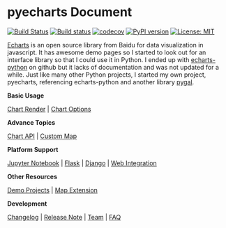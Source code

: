 # pyecharts Document

[![Build Status](https://travis-ci.org/pyecharts/pyecharts.svg?branch=master)](https://travis-ci.org/pyecharts/pyecharts) [![Build status](https://ci.appveyor.com/api/projects/status/81cbsfjpfryv1cl8?svg=true)](https://ci.appveyor.com/project/chenjiandongx/pyecharts) [![codecov](https://codecov.io/gh/pyecharts/pyecharts/branch/master/graph/badge.svg)](https://codecov.io/gh/pyecharts/pyecharts) [![PyPI version](https://badge.fury.io/py/pyecharts.svg)](https://badge.fury.io/py/pyecharts) [![License: MIT](https://img.shields.io/badge/License-MIT-green.svg)](https://opensource.org/licenses/MIT)


[Echarts](https://github.com/ecomfe/echarts) is an open source library from Baidu for data visualization in javascript. It has awesome demo pages so I started to look out for an interface library so that I could use it in Python. I ended up with [echarts-python](https://github.com/yufeiminds/echarts-python) on github but it lacks of documentation and was not updated for a while. Just like many other Python projects, I started my own project, pyecharts, referencing echarts-python and another library [pygal](https://github.com/Kozea/pygal).

**Basic Usage**

[Chart Render](en-us/prepare) | [Chart Options](en-us/charts)

**Advance Topics**

[Chart API](en-us/api) | [Custom Map](en-us/customize_map)

**Platform Support**

[Jupyter Notebook](en-us/jupyter_notebook) | [Flask](en-us/flask) | [Django](en-us/django) | [Web Integration](en-us/web_integration)

**Other Resources**

[Demo Projects](https://github.com/pyecharts/pyecharts-users-cases) | [Map Extension](https://github.com/pyecharts/echarts-china-cities-js)

**Development**

[Changelog](zh-cn/changelog) | [Release Note](zh-cn/release-note) | [Team](en-us/team) | [FAQ](en-us/faq)
